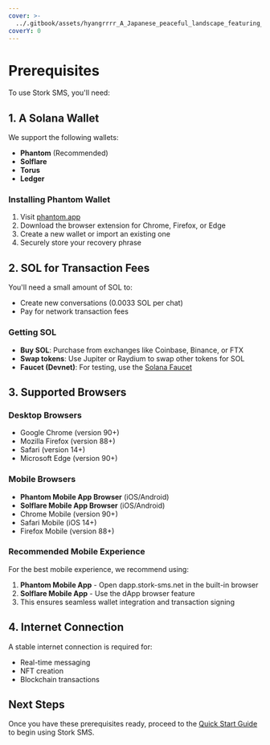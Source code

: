 ```yaml
---
cover: >-
  ../.gitbook/assets/hyangrrrr_A_Japanese_peaceful_landscape_featuring_reeds_in_th_a3a00df0-c3f5-4755-9838-b92c0abb13e2_1.png
coverY: 0
---
```


# Prerequisites

To use Stork SMS, you'll need:

## 1. A Solana Wallet

We support the following wallets:
- **Phantom** (Recommended)
- **Solflare**
- **Torus**
- **Ledger**

### Installing Phantom Wallet

1. Visit [phantom.app](https://phantom.app)
2. Download the browser extension for Chrome, Firefox, or Edge
3. Create a new wallet or import an existing one
4. Securely store your recovery phrase

## 2. SOL for Transaction Fees

You'll need a small amount of SOL to:
- Create new conversations (0.0033 SOL per chat)
- Pay for network transaction fees

### Getting SOL

- **Buy SOL**: Purchase from exchanges like Coinbase, Binance, or FTX
- **Swap tokens**: Use Jupiter or Raydium to swap other tokens for SOL
- **Faucet (Devnet)**: For testing, use the [Solana Faucet](https://solfaucet.com)

## 3. Supported Browsers

### Desktop Browsers
- Google Chrome (version 90+)
- Mozilla Firefox (version 88+)
- Safari (version 14+)
- Microsoft Edge (version 90+)

### Mobile Browsers
- **Phantom Mobile App Browser** (iOS/Android)
- **Solflare Mobile App Browser** (iOS/Android)
- Chrome Mobile (version 90+)
- Safari Mobile (iOS 14+)
- Firefox Mobile (version 88+)

### Recommended Mobile Experience
For the best mobile experience, we recommend using:
1. **Phantom Mobile App** - Open dapp.stork-sms.net in the built-in browser
2. **Solflare Mobile App** - Use the dApp browser feature
3. This ensures seamless wallet integration and transaction signing

## 4. Internet Connection

A stable internet connection is required for:
- Real-time messaging
- NFT creation
- Blockchain transactions

## Next Steps

Once you have these prerequisites ready, proceed to the [Quick Start Guide](quick-start.md) to begin using Stork SMS.